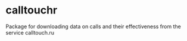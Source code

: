 # calltouchr
 Package for downloading data on calls and their effectiveness from the service calltouch.ru
 

